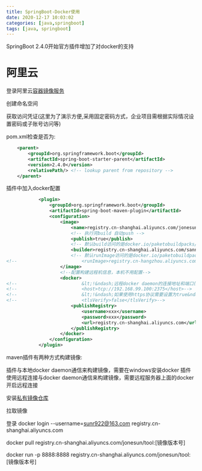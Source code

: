 ```yaml
---
title: SpringBoot-Docker使用
date: 2020-12-17 10:03:02
categories: [java,springboot]
tags: [java, springboot]
---
```


SpringBoot 2.4.0开始官方插件增加了对docker的支持

# 阿里云

登录阿里云[容器镜像服务](https://cr.console.aliyun.com/cn-shanghai/instances/repositories)

创建命名空间

获取访问凭证(这里为了演示方便,采用固定密码方式，企业项目需根据实际情况设置密码或子账号访问等)

pom.xml检查是否为:

```xml
    <parent>
        <groupId>org.springframework.boot</groupId>
        <artifactId>spring-boot-starter-parent</artifactId>
        <version>2.4.0</version>
        <relativePath/> <!-- lookup parent from repository -->
    </parent>
```

插件中加入docker配置

```xml
            <plugin>
                <groupId>org.springframework.boot</groupId>
                <artifactId>spring-boot-maven-plugin</artifactId>
                <configuration>
                    <image>
                        <name>registry.cn-shanghai.aliyuncs.com/jonesun/${project.artifactId}:${project.version}</name>
                        <!-- 执行完build 自动push -->
                        <publish>true</publish>
                        <!-- 默认build访问的是docker.io/paketobuildpacks/builder:base 这个在国内访问较慢，可从阿里云镜像中心搜索用户公开的镜像代替 -->
                        <builder>registry.cn-shanghai.aliyuncs.com/sannmizu/builder:base</builder>
                        <!-- 默认runImage访问的是docker.io/paketobuildpacks/run:base-cnb 如果在国内访问较慢，可从阿里云镜像中心搜索用户公开的镜像代替 -->
<!--                        <runImage>registry.cn-hangzhou.aliyuncs.com/paketo-buildpacks/run:base-cnb</runImage>-->
                    </image>
                    <!--配置构建远程机信息，本机不用配置-->
                    <docker>
<!--                        &lt;!&ndash;远程docker daemon的连接地址和端口(如果本地未安装docker的话)&ndash;&gt;-->
<!--                        <host>tcp://192.168.99.100:2375</host>-->
<!--                        &lt;!&ndash;如果使用https协议需要设置为true&ndash;&gt;-->
<!--                        <tlsVerify>false</tlsVerify>-->
                        <publishRegistry>
                            <username>xxx</username>
                            <password>xxx</password>
                            <url>registry.cn-shanghai.aliyuncs.com</url>
                        </publishRegistry>
                    </docker>
                </configuration>
            </plugin>
```

maven插件有两种方式构建镜像:

插件与本地docker daemon通信来构建镜像，需要在windows安装docker
插件使用远程连接与docker daemon通信来构建镜像，需要远程服务器上面的docker开启远程连接

安装[私有镜像仓库](https://mp.weixin.qq.com/s?__biz=MzU1Nzg4NjgyMw==&mid=2247486525&idx=1&sn=01103c0629f36a8e9d511acb26fae225&scene=21#wechat_redirect)

拉取镜像

登录
docker login --username=sunr922@163.com registry.cn-shanghai.aliyuncs.com

docker pull registry.cn-shanghai.aliyuncs.com/jonesun/tool:[镜像版本号]

docker run -p 8888:8888 registry.cn-shanghai.aliyuncs.com/jonesun/tool:[镜像版本号]
